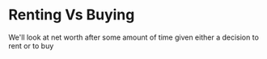 # Renting Vs Buying

We'll look at net worth after some amount of time given either a decision to rent or to buy

